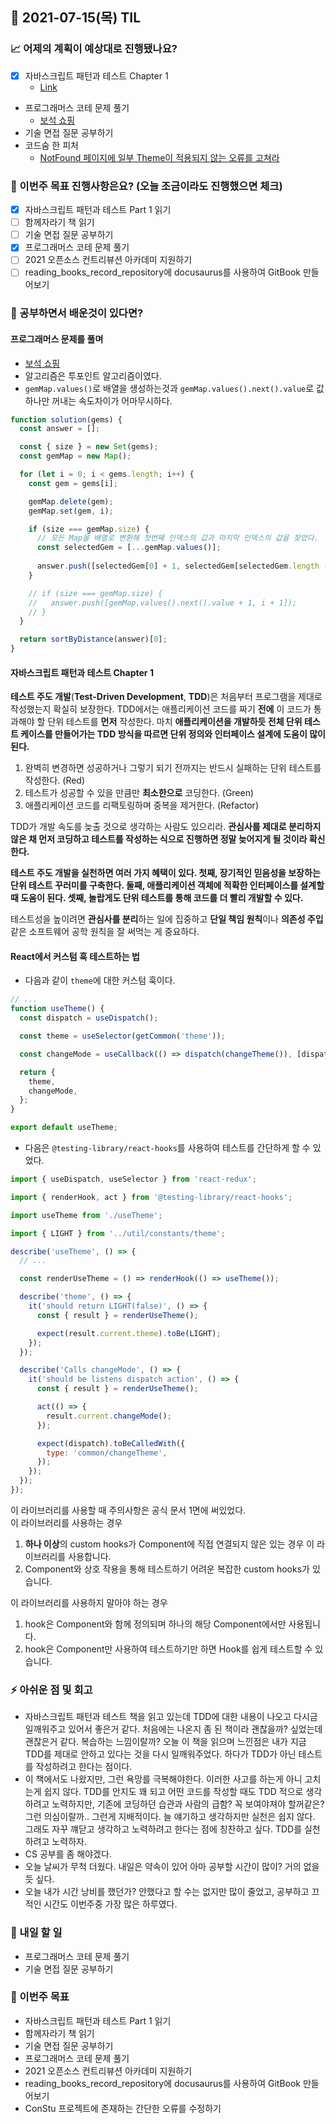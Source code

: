 ## 📆 2021-07-15(목) TIL

### 📈 어제의 계획이 예상대로 진행됐나요?
- [x] 자바스크립트 패턴과 테스트 Chapter 1
  - [Link](https://github.com/saseungmin/reading_books_record_repository/tree/master/summarize_books_in_markdown/%EC%9E%90%EB%B0%94%EC%8A%A4%ED%81%AC%EB%A6%BD%ED%8A%B8%20%ED%8C%A8%ED%84%B4%EA%B3%BC%20%ED%85%8C%EC%8A%A4%ED%8A%B8/Part%201/Chapter%201)
- 프로그래머스 코테 문제 풀기
  - [보석 쇼핑](https://github.com/saseungmin/daily_coding_dojo/tree/master/programmers/Level%203/%EB%B3%B4%EC%84%9D%20%EC%87%BC%ED%95%91)
- 기술 면접 질문 공부하기
- 코드숨 한 피처
  - [NotFound 페이지에 일부 Theme이 적용되지 않는 오류를 고쳐라](https://github.com/CodeSoom/ConStu/pull/217)

### 🦄 이번주 목표 진행사항은요? (오늘 조금이라도 진행했으면 체크)
- [x] 자바스크립트 패턴과 테스트 Part 1 읽기
- [ ] 함께자라기 책 읽기
- [ ] 기술 면접 질문 공부하기
- [x] 프로그래머스 코테 문제 풀기
- [ ] 2021 오픈소스 컨트리뷰션 아카데미 지원하기
- [ ] reading_books_record_repository에 docusaurus를 사용하여 GitBook 만들어보기

### 🤔 공부하면서 배운것이 있다면?

#### 프로그래머스 문제를 풀며
- [보석 쇼핑](https://github.com/saseungmin/daily_coding_dojo/tree/master/programmers/Level%203/%EB%B3%B4%EC%84%9D%20%EC%87%BC%ED%95%91)
- 알고리즘은 투포인트 알고리즘이였다.
- `gemMap.values()`로 배열을 생성하는것과 `gemMap.values().next().value`로 값 하나만 꺼내는 속도차이가 어마무시하다.

```js
function solution(gems) {
  const answer = [];

  const { size } = new Set(gems);
  const gemMap = new Map();

  for (let i = 0; i < gems.length; i++) {
    const gem = gems[i];

    gemMap.delete(gem);
    gemMap.set(gem, i);

    if (size === gemMap.size) {
      // 모든 Map을 배열로 변환해 첫번째 인덱스의 값과 마지막 인덱스의 값을 찾았다.
      const selectedGem = [...gemMap.values()];
      
      answer.push([selectedGem[0] + 1, selectedGem[selectedGem.length - 1] + 1]);
    }

    // if (size === gemMap.size) {
    //   answer.push([gemMap.values().next().value + 1, i + 1]);
    // }
  }

  return sortByDistance(answer)[0];
}
```

#### 자바스크립트 패턴과 테스트 Chapter 1
**테스트 주도 개발**(**Test-Driven Development**, **TDD**)은 처음부터 프로그램을 제대로 작성했는지 확실히 보장한다. TDD에서는 애플리케이션 코드를 짜기 **전에** 이 코드가 통과해야 할 단위 테스트를 **먼저** 작성한다. 마치 **애플리케이션을 개발하듯 전체 단위 테스트 케이스를 만들어가는 TDD 방식을 따르면 단위 정의와 인터페이스 설계에 도움이 많이 된다.**   

1. 완벽히 변경하면 성공하거나 그렇기 되기 전까지는 반드시 실패하는 단위 테스트를 작성한다. (Red)
2. 테스트가 성공할 수 있을 만큼만 **최소한으로** 코딩한다. (Green)
3. 애플리케이션 코드를 리팩토링하며 중복을 제거한다. (Refactor)

TDD가 개발 속도를 늦출 것으로 생각하는 사람도 있으리라. **관심사를 제대로 분리하지 않은 채 먼저 코딩하고 테스트를 작성하는 식으로 진행하면 정말 늦어지게 될 것이라 확신한다.**   

**테스트 주도 개발을 실천하면 여러 가지 혜택이 있다. 첫째, 장기적인 믿음성을 보장하는 단위 테스트 꾸러미를 구축한다. 둘째, 애플리케이션 객체에 적확한 인터페이스를 설계할 때 도움이 된다. 셋째, 놀랍게도 단위 테스트를 통해 코드를 더 빨리 개발할 수 있다.**   

테스트성을 높이려면 **관심사를 분리**하는 일에 집중하고 **단일 책임 원칙**이나 **의존성 주입** 같은 소프트웨어 공학 원칙을 잘 써먹는 게 중요하다.   

#### React에서 커스텀 훅 테스트하는 법
- 다음과 같이 `theme`에 대한 커스텀 훅이다.

```js
// ...
function useTheme() {
  const dispatch = useDispatch();

  const theme = useSelector(getCommon('theme'));

  const changeMode = useCallback(() => dispatch(changeTheme()), [dispatch]);

  return {
    theme,
    changeMode,
  };
}

export default useTheme;
```

- 다음은 `@testing-library/react-hooks`를 사용하여 테스트를 간단하게 할 수 있었다.

```js
import { useDispatch, useSelector } from 'react-redux';

import { renderHook, act } from '@testing-library/react-hooks';

import useTheme from './useTheme';

import { LIGHT } from '../util/constants/theme';

describe('useTheme', () => {
  // ...

  const renderUseTheme = () => renderHook(() => useTheme());

  describe('theme', () => {
    it('should return LIGHT(false)', () => {
      const { result } = renderUseTheme();

      expect(result.current.theme).toBe(LIGHT);
    });
  });

  describe('Calls changeMode', () => {
    it('should be listens dispatch action', () => {
      const { result } = renderUseTheme();

      act(() => {
        result.current.changeMode();
      });

      expect(dispatch).toBeCalledWith({
        type: 'common/changeTheme',
      });
    });
  });
});
```

이 라이브러리를 사용할 때 주의사항은 공식 문서 1면에 써있었다.   
이 라이브러리를 사용하는 경우

1. **하나 이상**의 custom hooks가 Component에 직접 연결되지 않은 있는 경우 이 라이브러리를 사용합니다.
2. Component와 상호 작용을 통해 테스트하기 어려운 복잡한 custom hooks가 있습니다.

이 라이브러리를 사용하지 말아야 하는 경우

1. hook은 Component와 함께 정의되며 하나의 해당 Component에서만 사용됩니다.
2. hook은 Component만 사용하여 테스트하기만 하면 Hook를 쉽게 테스트할 수 있습니다.

### ⚡ 아쉬운 점 및 회고
- 자바스크립트 패턴과 테스트 책을 읽고 있는데 TDD에 대한 내용이 나오고 다시금 일깨워주고 있어서 좋은거 같다. 처음에는 나온지 좀 된 책이라 괜찮을까? 싶었는데 괜찮은거 같다. 복습하는 느낌이랄까? 오늘 이 책을 읽으며 느낀점은 내가 지금 TDD를 제대로 안하고 있다는 것을 다시 일깨워주었다. 하다가 TDD가 아닌 테스트를 작성하려고 한다는 점이다. 
- 이 책에서도 나왔지만, 그런 욕망를 극복해야한다. 이러한 사고를 하는게 아니 고치는게 쉽지 않다. TDD를 안지도 꽤 되고 어떤 코드를 작성할 때도 TDD 적으로 생각하려고 노력하지만, 기존에 코딩하던 습관과 사람의 급함? 꼭 보여야져야 할꺼같은? 그런 의심이랄까.. 그런게 지배적이다. 늘 얘기하고 생각하지만 실천은 쉽지 않다. 그래도 자꾸 꺠닫고 생각하고 노력하려고 한다는 점에 칭찬하고 싶다. TDD를 실천하려고 노력하자.
- CS 공부를 좀 해야겠다.
- 오늘 날씨가 무척 더웠다. 내일은 약속이 있어 아마 공부할 시간이 많이? 거의 없을 듯 싶다.
- 오늘 내가 시간 낭비를 했던가? 안했다고 할 수는 없지만 많이 줄었고, 공부하고 끄적인 시간도 이번주중 가장 많은 하루였다.

### 🚀 내일 할 일
- 프로그래머스 코테 문제 풀기
- 기술 면접 질문 공부하기

### 🎯 이번주 목표
- 자바스크립트 패턴과 테스트 Part 1 읽기
- 함께자라기 책 읽기
- 기술 면접 질문 공부하기
- 프로그래머스 코테 문제 풀기
- 2021 오픈소스 컨트리뷰션 아카데미 지원하기
- reading_books_record_repository에 docusaurus를 사용하여 GitBook 만들어보기
- ConStu 프로젝트에 존재하는 간단한 오류를 수정하기
